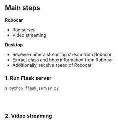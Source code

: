 ## Main steps
**Robocar**<br/>
- Run server<br/>
- Video streaming<br/>

**Desktop**<br/>
- Receive camera streaming stream from Robocar<br/>
- Extract class and bbox information from Robocar<br/>
- Additionally, receive speed of Robocar<br/>


### 1. Run Flask server
```
$ python flask_server.py
```
<br/><br>
### 2. Video streaming

